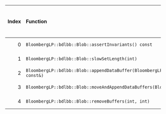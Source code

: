 |   Index | Function                                                                            |   Difference in number of lines |   Function size difference in bytes | Disassembly                                                             |   Number of lines in `assume` build |   Number of bytes in `assume` build |   Number of lines in `none` build |   Number of bytes in `none` build |
|--------:|:------------------------------------------------------------------------------------|--------------------------------:|------------------------------------:|:------------------------------------------------------------------------|------------------------------------:|------------------------------------:|----------------------------------:|----------------------------------:|
|       0 | `BloombergLP::bdlbb::Blob::assertInvariants() const`                                |                             134 |                                 560 | [Assumed](0.assume.s.txt), [Ignored](0.none.s.txt), [Diff](0.diff.html) |                                 576 |                             4316368 |                                16 |                           4316368 |
|       1 | `BloombergLP::bdlbb::Blob::slowSetLength(int)`                                      |                              10 |                                  48 | [Assumed](1.assume.s.txt), [Ignored](1.none.s.txt), [Diff](1.diff.html) |                                 576 |                             4316944 |                               528 |                           4316384 |
|       2 | `BloombergLP::bdlbb::Blob::appendDataBuffer(BloombergLP::bdlbb::BlobBuffer const&)` |                               3 |                                  16 | [Assumed](2.assume.s.txt), [Ignored](2.none.s.txt), [Diff](2.diff.html) |                                 160 |                             4320048 |                               144 |                           4319440 |
|       3 | `BloombergLP::bdlbb::Blob::moveAndAppendDataBuffers(BloombergLP::bdlbb::Blob*)`     |                              -1 |                                   0 | [Assumed](3.assume.s.txt), [Ignored](3.none.s.txt), [Diff](3.diff.html) |                                 656 |                             4322128 |                               656 |                           4321504 |
|       4 | `BloombergLP::bdlbb::Blob::removeBuffers(int, int)`                                 |                              -1 |                                   0 | [Assumed](4.assume.s.txt), [Ignored](4.none.s.txt), [Diff](4.diff.html) |                                 368 |                             4320496 |                               368 |                           4319872 |